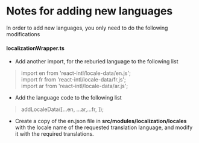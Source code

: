 # Notes for adding new languages
In order to add new languages, you only need to do the following modifications

#### localizationWrapper.ts

* Add another import, for the reburied language to the following list

>import en from 'react-intl/locale-data/en.js';\
>import fr from 'react-intl/locale-data/fr.js';\
>import ar from 'react-intl/locale-data/ar.js';

* Add the language code to the following list

>addLocaleData([...en, ...ar,...fr, ]);

* Create a copy of the en.json file in **src/modules/localization/locales** with the locale name
of the requested translation language, and modify it with the required translations.